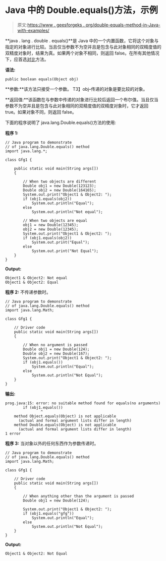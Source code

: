 # Java 中的 Double.equals()方法，示例

> 原文:[https://www . geesforgeks . org/double-equals-method-in-Java-with-examples/](https://www.geeksforgeeks.org/double-equals-method-in-java-with-examples/)

**java . lang . double . equals()**是 Java 中的一个内置函数，它将这个对象与指定的对象进行比较。当且仅当参数不为空并且是包含与此对象相同的双精度值的双精度对象时，结果为真。如果两个对象不相同，则返回 false。在所有其他情况下，应首选[对比](https://www.geeksforgeeks.org/java-long-compareto-with-examples/)方法。

**语法:**

```
public boolean equals(Object obj)

```

**参数:**该方法只接受一个参数。
T3】obj–传递的对象是要比较的对象。

**返回值:**该函数在与参数中传递的对象进行比较后返回一个布尔值。当且仅当参数不为空并且是包含与此对象相同的双精度值的双精度对象时，它才返回 true。如果对象不同，则返回 false。

下面的程序说明了 java.lang.Double.equals()方法的使用:

**程序 1:**

```
// Java program to demonstrate
// of java.lang.Double.equals() method
import java.lang.*;

class Gfg1 {

    public static void main(String args[])
    {

        // When two objects are different
        Double obj1 = new Double(123123);
        Double obj2 = new Double(164165);
        System.out.print("Object1 & Object2: ");
        if (obj1.equals(obj2))
            System.out.println("Equal");
        else
            System.out.println("Not equal");

        // When two objects are equal
        obj1 = new Double(12345);
        obj2 = new Double(12345);
        System.out.print("Object1 & Object2: ");
        if (obj1.equals(obj2))
            System.out.print("Equal");
        else
            System.out.print("Not Equal");
    }
}
```

**Output:**

```
Object1 & Object2: Not equal
Object1 & Object2: Equal

```

**程序 2:** 不传递参数时。

```
// Java program to demonstrate
// of java.lang.Double.equals() method
import java.lang.Math;

class Gfg1 {

    // Driver code
    public static void main(String args[])
    {

        // When no argument is passed
        Double obj1 = new Double(124);
        Double obj2 = new Double(167);
        System.out.print("Object1 & Object2: ");
        if (obj1.equals())
            System.out.println("Equal");
        else
            System.out.println("Not Equal");
    }
}
```

**输出:**

```
prog.java:15: error: no suitable method found for equals(no arguments)
        if (obj1.equals())
                ^
    method Object.equals(Object) is not applicable
      (actual and formal argument lists differ in length)
    method Double.equals(Object) is not applicable
      (actual and formal argument lists differ in length)
1 error

```

**程序 3:** 当对象以外的任何东西作为参数传递时。

```
// Java program to demonstrate
// of java.lang.Double.equals() method
import java.lang.Math;

class Gfg1 {

    // Driver code
    public static void main(String args[])
    {

        // When anything other than the argument is passed
        Double obj1 = new Double(124);

        System.out.print("Object1 & Object2: ");
        if (obj1.equals("gfg"))
            System.out.println("Equal");
        else
            System.out.println("Not Equal");
    }
}
```

**Output:**

```
Object1 & Object2: Not Equal

```